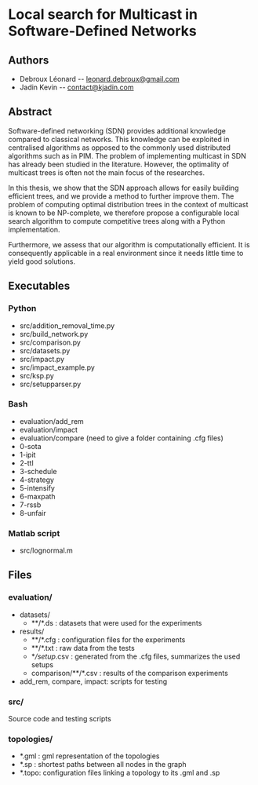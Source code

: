 # Local search for Multicast in Software-Defined Networks #

## Authors ##
*   Debroux Léonard -- leonard.debroux@gmail.com
*   Jadin Kevin -- contact@kjadin.com

## Abstract ##
Software-defined networking (SDN) provides additional knowledge compared to classical networks. 
This knowledge can be exploited in centralised algorithms as opposed to the commonly used distributed algorithms such as in PIM.
The problem of implementing multicast in SDN has already been studied in the literature. 
However, the optimality of multicast trees is often not the main focus of the researches.

In this thesis, we show that the SDN approach allows for easily building efficient trees, and we provide a method to further improve them.
The problem of computing optimal distribution trees in the context of multicast is known to be NP-complete, we therefore propose a configurable local search algorithm to compute competitive trees along with a Python implementation.

Furthermore, we assess that our algorithm is computationally efficient. It is consequently applicable in a real environment since it needs little time to yield good solutions. 

## Executables ##

### Python
*   src/addition_removal_time.py
*   src/build_network.py
*   src/comparison.py
*   src/datasets.py
*   src/impact.py
*   src/impact_example.py
*   src/ksp.py
*   src/setupparser.py

### Bash
*   evaluation/add_rem
*   evaluation/impact
*   evaluation/compare (need to give a folder containing .cfg files)
  *   0-sota
  *   1-ipit
  *   2-ttl
  *   3-schedule
  *   4-strategy
  *   5-intensify
  *   6-maxpath
  *   7-rssb
  *   8-unfair

### Matlab script
*   src/lognormal.m

## Files ##

### evaluation/
*   datasets/
    *   **/*.ds : datasets that were used for the experiments
*   results/
    *   **/*.cfg : configuration files for the experiments
    *   **/*.txt : raw data from the tests
    *   **/setup*.csv : generated from the .cfg files, summarizes the used setups
    *   comparison/**/*.csv : results of the comparison experiments
*   add_rem, compare, impact: scripts for testing

### src/
Source code and testing scripts


### topologies/
*   *.gml : gml representation of the topologies
*   *.sp : shortest paths between all nodes in the graph
*   *.topo: configuration files linking a topology to its .gml and .sp


